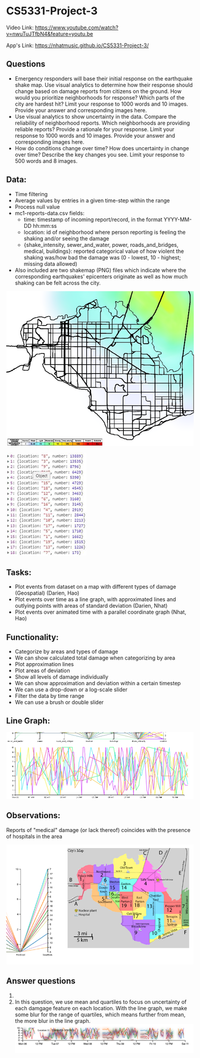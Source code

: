 # CS5331-Project-3
Video Link: https://www.youtube.com/watch?v=nwuTuJTfbN4&feature=youtu.be

App's Link: https://nhatmusic.github.io/CS5331-Project-3/

## Questions
- Emergency responders will base their initial response on the earthquake shake map. Use visual analytics to determine how their response should change based on damage reports from citizens on the ground. How would you prioritize neighborhoods for response? Which parts of the city are hardest hit? Limit your response to 1000 words and 10 images.
Provide your answer and corresponding images here.
- Use visual analytics to show uncertainty in the data. Compare the reliability of neighborhood reports. Which neighborhoods are providing reliable reports? Provide a rationale for your response. Limit your response to 1000 words and 10 images.
Provide your answer and corresponding images here.
- How do conditions change over time? How does uncertainty in change over time? Describe the key changes you see. Limit your response to 500 words and 8 images.

## Data:
- Time filtering
- Average values by entries in a given time-step within the range
- Process null value 
- mc1-reports-data.csv fields:
    - time: timestamp of incoming report/record, in the format YYYY-MM-DD hh:mm:ss
    - location: id of neighborhood where person reporting is feeling the shaking and/or seeing the damage
    - {shake_intensity, sewer_and_water, power, roads_and_bridges, medical, buildings}: reported categorical value of how violent the shaking was/how bad the damage was (0 - lowest, 10 - highest; missing data allowed)
- Also included are two shakemap (PNG) files which indicate where the corresponding earthquakes' epicenters originate as well as how much shaking can be felt across the city.

![Shakemap](https://github.com/Nhatmusic/CS5331-Project-3/blob/master/Dataset/MC1/mc1-majorquake-shakemap.png)

![Alt text](https://github.com/Nhatmusic/CS5331-Project-3/blob/master/Dataset/countreport.JPG)


## Tasks:
- Plot events from dataset on a map with different types of damage (Geospatial) (Darien, Hao)
- Plot events over time as a line graph, with approximated lines and outlying points with areas of standard deviation (Darien, Nhat)
- Plot events over animated time with a parallel coordinate graph (Nhat, Hao)
## Functionality:
- Categorize by areas and types of damage
- We can show calculated total damage when categorizing by area
- Plot approximation lines
- Plot areas of deviation
- Show all levels of damage individually
- We can show approximation and deviation within a certain timestep
- We can use a drop-down or a log-scale slider
- Filter the data by time range
- We can use a brush or double slider
## Line Graph:
![Alt text](https://github.com/Nhatmusic/CS5331-Project-3/blob/master/images/initial-line-graph.png)
## Observations:
Reports of "medical" damage (or lack thereof) coincides with the presence of hospitals in the area

![Hospitals and Medical Damage](images/observations/medical-damage-and-hospitals.png)

## Answer questions
1)
2) In this question, we use mean and quartiles to focus on uncertainty of each damgage feature on each location. With the line graph, we make some blur for the range of quartiles, which means further from mean, the more blur in the line graph.</br> 
![Location 11 - Terrapin Springs](https://github.com/Nhatmusic/CS5331-Project-3/blob/master/images/observations/location%2011%20-%20line%20graph.png)
 
